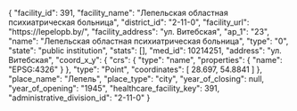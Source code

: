 {
    "facility_id": 391,
    "facility_name": "Лепельская областная психиатрическая больница",
    "district_id": "2-11-0",
    "facility_url": "https:\/\/lepelopb.by\/",
    "facility_address": "ул. Витебская",
    "ap_1": "23",
    "name": "Лепельская областная психиатрическая больница",
    "type": "0",
    "state": "public institution",
    "stats": [],
    "med_id": 10214251,
    "address": "ул. Витебская",
    "coord_x_y": {
        "crs": {
            "type": "name",
            "properties": {
                "name": "EPSG:4326"
            }
        },
        "type": "Point",
        "coordinates": [
            28.697,
            54.8841
        ]
    },
    "place_name": "Лепель",
    "place_type": "city",
    "year_of_closing": null,
    "year_of_opening": "1945",
    "healthcare_facility_key": 391,
    "administrative_division_id": "2-11-0"
}